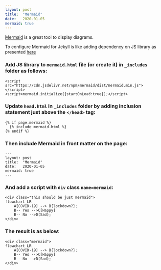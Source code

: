 ```yaml
---
layout: post
title:  "Mermaid"
date:   2020-01-05
mermaid: true
---
```


[Mermaid](https://mermaid-js.github.io/mermaid/#/README) is a great tool to display diagrams.

To configure Mermaid for Jekyll is like adding dependency on JS library as presented [here](https://mermaid-js.github.io/mermaid/#/n00b-gettingStarted)

### Add JS library to `mermaid.html` file (or create it) in `_includes` folder as follows:
```
<script src="https://cdn.jsdelivr.net/npm/mermaid/dist/mermaid.min.js"></script>
<script>mermaid.initialize({startOnLoad:true});</script>
```

### Update `head.html` in `_includes` folder by adding inclusion statement just above the `</head>` tag:
```
{% if page.mermaid %}
  {% include mermaid.html %}
{% endif %}
```

### Then include Mermaid in front matter on the page:
```
---
layout: post
title:  "Mermaid"
date:   2020-01-05
mermaid: true
---
```

### And add a script with `div` class `name=mermaid`:
```
<div class="this should be just mermaid">
flowchart LR
    A[COVID-19] --> B{lockdown?};
    B-- Yes -->C[Happy]
    B-- No -->D(Sad);
</div>
```

### The result is as below:
```
<div class="mermaid">
flowchart LR
    A[COVID-19] --> B{lockdown?};
    B-- Yes -->C[Happy]
    B-- No -->D(Sad);
</div>
```